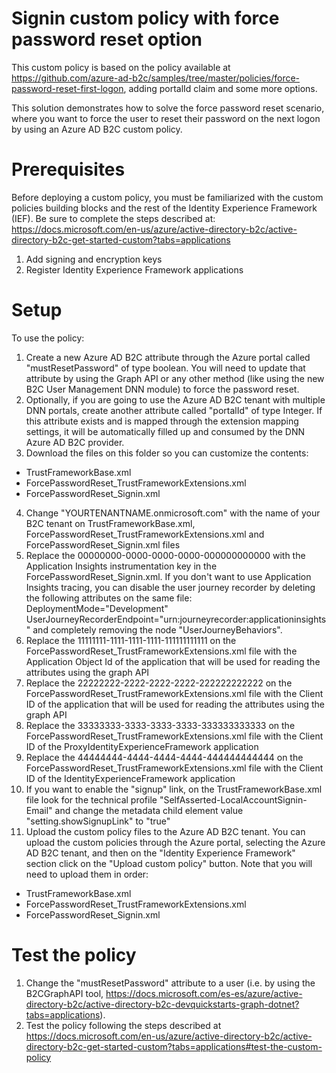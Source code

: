 # Signin custom policy with force password reset option
This custom policy is based on the policy available at https://github.com/azure-ad-b2c/samples/tree/master/policies/force-password-reset-first-logon, adding portalId claim and some more options. 

This solution demonstrates how to solve the force password reset scenario, where you want to force the user to reset their password on the next logon by using an Azure AD B2C custom policy.

# Prerequisites
Before deploying a custom policy, you must be familiarized with the custom policies building blocks and the rest of the Identity Experience Framework (IEF). Be sure to complete the steps described at: https://docs.microsoft.com/en-us/azure/active-directory-b2c/active-directory-b2c-get-started-custom?tabs=applications
1. Add signing and encryption keys
2. Register Identity Experience Framework applications


# Setup
To use the policy:
1. Create a new Azure AD B2C attribute through the Azure portal called "mustResetPassword" of type boolean. You will need to update that attribute by using the Graph API or any other method (like using the new B2C User Management DNN module) to force the password reset.
2. Optionally, if you are going to use the Azure AD B2C tenant with multiple DNN portals, create another attribute called "portalId" of type Integer. If this attribute exists and is mapped through the extension mapping settings, it will be automatically filled up and consumed by the DNN Azure AD B2C provider.
3. Download the files on this folder so you can customize the contents:
- TrustFrameworkBase.xml
- ForcePasswordReset_TrustFrameworkExtensions.xml
- ForcePasswordReset_Signin.xml
4. Change "YOURTENANTNAME.onmicrosoft.com" with the name of your B2C tenant on TrustFrameworkBase.xml, ForcePasswordReset_TrustFrameworkExtensions.xml and ForcePasswordReset_Signin.xml files
5. Replace the 00000000-0000-0000-0000-000000000000 with the Application Insights instrumentation key in the ForcePasswordReset_Signin.xml. If you don't want to use Application Insights tracing, you can disable the user journey recorder by deleting the following attributes on the same file:
	DeploymentMode="Development"
	UserJourneyRecorderEndpoint="urn:journeyrecorder:applicationinsights"
and completely removing the node "UserJourneyBehaviors". 
6. Replace the 11111111-1111-1111-1111-111111111111 on the ForcePasswordReset_TrustFrameworkExtensions.xml file with the Application Object Id of the application that will be used for reading the attributes using the graph API
7. Replace the 22222222-2222-2222-2222-222222222222 on the ForcePasswordReset_TrustFrameworkExtensions.xml file with the Client ID of the application that will be used for reading the attributes using the graph API
8. Replace the 33333333-3333-3333-3333-333333333333 on the ForcePasswordReset_TrustFrameworkExtensions.xml file with the Client ID of the ProxyIdentityExperienceFramework application
9. Replace the 44444444-4444-4444-4444-444444444444 on the ForcePasswordReset_TrustFrameworkExtensions.xml file with the Client ID of the IdentityExperienceFramework application
10. If you want to enable the "signup" link, on the TrustFrameworkBase.xml file look for the technical profile "SelfAsserted-LocalAccountSignin-Email" and change the metadata child element value "setting.showSignupLink" to "true"
11. Upload the custom policy files to the Azure AD B2C tenant. You can upload the custom policies through the Azure portal, selecting the Azure AD B2C tenant, and then on the "Identity Experience Framework" section click on the "Upload custom policy" button. Note that you will need to upload them in order:
- TrustFrameworkBase.xml
- ForcePasswordReset_TrustFrameworkExtensions.xml
- ForcePasswordReset_Signin.xml

# Test the policy
1. Change the "mustResetPassword" attribute to a user (i.e. by using the B2CGraphAPI tool, https://docs.microsoft.com/es-es/azure/active-directory-b2c/active-directory-b2c-devquickstarts-graph-dotnet?tabs=applications).
2. Test the policy following the steps described at https://docs.microsoft.com/en-us/azure/active-directory-b2c/active-directory-b2c-get-started-custom?tabs=applications#test-the-custom-policy





